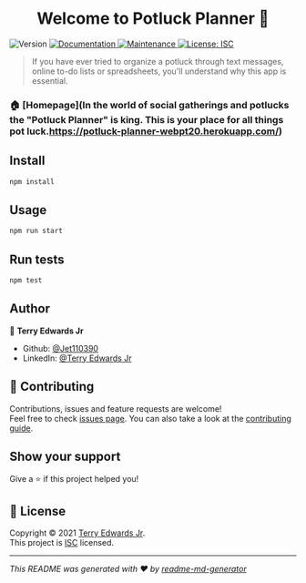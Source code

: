 <h1 align="center">Welcome to Potluck Planner 👋</h1>
<p>
  <img alt="Version" src="https://img.shields.io/badge/version-1.0.0-blue.svg?cacheSeconds=2592000" />
  <a href="https://docs.google.com/document/d/1nAnxbocq--Q9N_sJnqX5XfGlcAj2alySrDQuz0SlPGs/edit" target="_blank">
    <img alt="Documentation" src="https://img.shields.io/badge/documentation-yes-brightgreen.svg" />
  </a>
  <a href="https://github.com/lambda-bw-potluck-planner/back-end/graphs/commit-activity" target="_blank">
    <img alt="Maintenance" src="https://img.shields.io/badge/Maintained%3F-yes-green.svg" />
  </a>
  <a href="https://github.com/lambda-bw-potluck-planner/back-end/blob/master/LICENSE" target="_blank">
    <img alt="License: ISC" src="https://img.shields.io/github/license/Jet110390/Potluck Planner" />
  </a>
</p>

> If you have ever tried to organize a potluck through text messages, online to-do lists or spreadsheets, you'll understand why this app is essential. 

### 🏠 [Homepage](In the world of social gatherings and potlucks the &#34;Potluck Planner&#34; is king. This is your place for all things pot luck.https://potluck-planner-webpt20.herokuapp.com/)

## Install

```sh
npm install
```

## Usage

```sh
npm run start
```

## Run tests

```sh
npm test
```

## Author

👤 **Terry Edwards Jr**

* Github: [@Jet110390](https://github.com/Jet110390)
* LinkedIn: [@Terry Edwards Jr](https://linkedin.com/in/terry-edwards-jr-b17962203/)

## 🤝 Contributing

Contributions, issues and feature requests are welcome!<br />Feel free to check [issues page](https://github.com/lambda-bw-potluck-planner/back-end/issues). You can also take a look at the [contributing guide](https://github.com/lambda-bw-potluck-planner/back-end/blob/master/CONTRIBUTING.md).

## Show your support

Give a ⭐️ if this project helped you!

## 📝 License

Copyright © 2021 [Terry Edwards Jr](https://github.com/Jet110390).<br />
This project is [ISC](https://github.com/lambda-bw-potluck-planner/back-end/blob/master/LICENSE) licensed.

***
_This README was generated with ❤️ by [readme-md-generator](https://github.com/kefranabg/readme-md-generator)_